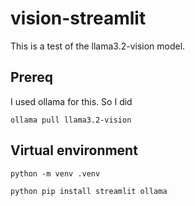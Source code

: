 # vision-streamlit

This is a test of the llama3.2-vision model.

## Prereq
I used ollama for this. So I did 

```
ollama pull llama3.2-vision
```


## Virtual environment

```
python -m venv .venv
```

```
python pip install streamlit ollama
```
